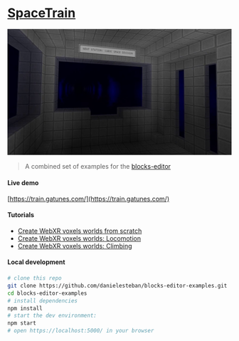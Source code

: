 [SpaceTrain](https://train.gatunes.com/)
==

[![screenshot](screenshot.jpg)](https://train.gatunes.com/)

> A combined set of examples for the [blocks-editor](https://blocks-editor.gatunes.com/)

#### Live demo

[https://train.gatunes.com/](https://train.gatunes.com/)

#### Tutorials

 * [Create WebXR voxels worlds from scratch](https://www.youtube.com/watch?v=rDMLVdFtnYo&list=PLxS3QOrB_ETGLcx9mEr2H3x2XKFog9eRh&index=1)
 * [Create WebXR voxels worlds: Locomotion](https://www.youtube.com/watch?v=VSTP2KlF0XM&list=PLxS3QOrB_ETGLcx9mEr2H3x2XKFog9eRh&index=2)
 * [Create WebXR voxels worlds: Climbing](https://www.youtube.com/watch?v=sa2NW_aTloQ&list=PLxS3QOrB_ETGLcx9mEr2H3x2XKFog9eRh&index=3)

#### Local development

```bash
# clone this repo
git clone https://github.com/danielesteban/blocks-editor-examples.git
cd blocks-editor-examples
# install dependencies
npm install
# start the dev environment:
npm start
# open https://localhost:5000/ in your browser
```
